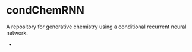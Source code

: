 # condChemRNN
A repository for generative chemistry using a conditional recurrent neural network.

- 
